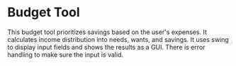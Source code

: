 # Budget Tool

This budget tool prioritizes savings based on the user's expenses.
It calculates income distribution into needs, wants, and savings.
It uses swing to display input fields and shows the results as a GUI.
There is error handling to make sure the input is valid.
